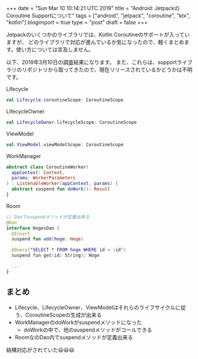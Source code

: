 +++
date = "Sun Mar 10 10:14:21 UTC 2019"
title = "Android: JetpackのCoroutine Supportについて"
tags = ["android", "jetpack", "coroutine", "ktx", "kotlin"]
blogimport = true
type = "post"
draft = false
+++

Jetpackのいくつかのライブラリでは、Kotlin Coroutineのサポートが入っていますが、
どのライブラリで対応が進んでいるか気になったので、軽くまとめます。使い方については言及しません。

以下、2019年3月10日の調査結果になります。
また、これらは、supportライブラリのリポジトリから取ってきたので、現在リリースされているかどうかは不明です。

Lifecycle

```kotlin
val Lifecycle.coroutineScope: CoroutineScope
```

LifecycleOwner

```kotlin
val LifecycleOwner.lifecycleScope: CoroutineScope
```

ViewModel

```kotlin
val ViewModel.viewModelScope: CoroutineScope
```

WorkManager
```kotlin
abstract class CoroutineWorker(
  appContext: Context,
  params: WorkerParameters
) : ListenableWorker(appContext, params) {
  abstract suspend fun doWork(): Result
}
```

Room
```kotlin
// Daoでsuspendメソッドが定義出来る
@Dao
interface HogesDao {
  @Insert
  suspend fun add(hoge: Hoge)

  @Query("SELECT * FROM hoge WHERE id = :id")
  suspend fun get(id: String): Hoge

  ...
}
```

## まとめ

- Lifecycle、LifecycleOwner、ViewModelはそれらのライフサイクルに従う、CoroutineScopeの生成が出来る
- WorkManagerのdoWorkがsuspendメソッドになった
  - doWorkの中で、他のsuspendメソッドがコールできる
- RoomなのDao内でsuspendメソッドが定義出来る

結構対応がされていた😃😃😃
